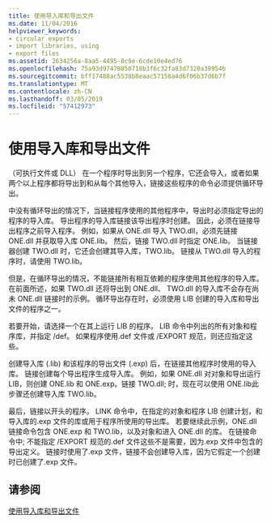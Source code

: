 ```yaml
---
title: 使用导入库和导出文件
ms.date: 11/04/2016
helpviewer_keywords:
- circular exports
- import libraries, using
- export files
ms.assetid: 2634256a-8aa5-4495-8c9e-6cde10e4ed76
ms.openlocfilehash: 75a93d97478050718b3f6c32fa83d7320a38954b
ms.sourcegitcommit: bff17488ac5538b8eaac57156a4d6f06b37d6b7f
ms.translationtype: MT
ms.contentlocale: zh-CN
ms.lasthandoff: 03/05/2019
ms.locfileid: "57412973"
---
```

# <a name="using-an-import-library-and-export-file"></a>使用导入库和导出文件

（可执行文件或 DLL） 在一个程序时导出到另一个程序，它还会导入，或者如果两个以上程序都将导出到和从每个其他导入，链接这些程序的命令必须提供循环导出。

中没有循环导出的情况下，当链接程序使用的其他程序中，导出时必须指定导出的程序的导入库。 导出程序的导入库链接该导出程序时创建。 因此，必须在链接导出程序之前导入程序。 例如，如果从 ONE.dll 导入 TWO.dll，必须先链接 ONE.dll 并获取导入库 ONE.lib。 然后，链接 TWO.dll 时指定 ONE.lib。 当链接器创建 TWO.dll 时，它还会创建其导入库，TWO.lib。 链接从 TWO.dll 导入的程序时，请使用 TWO.lib。

但是，在循环导出的情况，不能链接所有相互依赖的程序使用其他程序的导入库。 在前面所述，如果 TWO.dll 还将导出到 ONE.dll、 TWO.dll 的导入库不会存在尚未 ONE.dll 链接时的示例。 循环导出存在时，必须使用 LIB 创建的导入库和导出文件的程序之一。

若要开始，请选择一个在其上运行 LIB 的程序。 LIB 命令中列出的所有对象和程序库，并指定 /def。 如果程序使用.def 文件或 /EXPORT 规范，则还应指定这些。

创建导入库 (.lib) 和该程序的导出文件 (.exp) 后，在链接其他程序时使用的导入库。 链接创建每个导出程序生成导入库。 例如，如果 ONE.dll 对对象和导出运行 LIB，则创建 ONE.lib 和 ONE.exp。链接 TWO.dll; 时，现在可以使用 ONE.lib此步骤还创建导入库 TWO.lib。

最后，链接以开头的程序。 LINK 命令中，在指定的对象和程序 LIB 创建计划，和导入库的.exp 文件的库或用于程序所使用的导出库。 若要继续此示例，ONE.dll 链接命令包含 ONE.exp 和 TWO.lib，以及对象和进入 ONE.dll 的库。 在链接命令中; 不能指定 /EXPORT 规范的.def 文件这些不是需要，因为.exp 文件中包含的导出定义。 链接时使用了.exp 文件，链接不会创建导入库，因为它假定一个创建时已创建了.exp 文件。

## <a name="see-also"></a>请参阅

[使用导入库和导出文件](../../build/reference/working-with-import-libraries-and-export-files.md)

